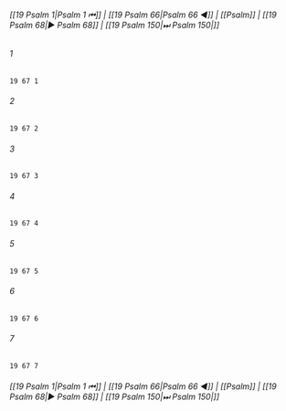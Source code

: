 
###### [[19 Psalm 1|Psalm 1 ⏮]] | [[19 Psalm 66|Psalm 66 ◀]] | [[Psalm]] | [[19 Psalm 68|▶ Psalm 68]] | [[19 Psalm 150|⏭ Psalm 150|]]

###### 1
``` verse
19 67 1 
```
###### 2
``` verse
19 67 2 
```
###### 3
``` verse
19 67 3 
```
###### 4
``` verse
19 67 4 
```
###### 5
``` verse
19 67 5 
```
###### 6
``` verse
19 67 6 
```
###### 7
``` verse
19 67 7 
```

###### [[19 Psalm 1|Psalm 1 ⏮]] | [[19 Psalm 66|Psalm 66 ◀]] | [[Psalm]] | [[19 Psalm 68|▶ Psalm 68]] | [[19 Psalm 150|⏭ Psalm 150|]]

